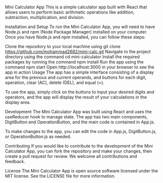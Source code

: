 Mini Calculator App
This is a simple calculator app built with React that allows users to perform basic arithmetic operations like addition, subtraction, multiplication, and division.

Installation and Setup
To run the Mini Calculator App, you will need to have Node.js and npm (Node Package Manager) installed on your computer. Once you have Node.js and npm installed, you can follow these steps:

Clone the repository to your local machine using git clone https://github.com/mohammad2682/mini-calc.git
Navigate to the project directory using the command cd mini-calculator
Install the required packages by running the command npm install
Run the app using the command npm start
Open http://localhost:3000 in your browser to see the app in action
Usage
The app has a simple interface consisting of a display area for the previous and current operands, and buttons for each digit, operation, clear (AC), delete (DEL), and equal (=).

To use the app, simply click on the buttons to input your desired digits and operators, and the app will display the result of your calculations in the display area.

Development
The Mini Calculator App was built using React and uses the useReducer hook to manage state. The app has two main components, DigitButton and OperationButton, and the main code is contained in App.js.

To make changes to the app, you can edit the code in App.js, DigitButton.js, or OperationButton.js as needed.

Contributing
If you would like to contribute to the development of the Mini Calculator App, you can fork the repository and make your changes, then create a pull request for review. We welcome all contributions and feedback.

License
The Mini Calculator App is open source software licensed under the MIT license. See the LICENSE file for more information.